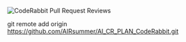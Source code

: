 ![CodeRabbit Pull Request Reviews](https://img.shields.io/coderabbit/prs/github/AIRsummer/test_ai?utm_source=oss&utm_medium=github&utm_campaign=AIRsummer%2Ftest_ai&labelColor=171717&color=FF570A&link=https%3A%2F%2Fcoderabbit.ai&label=CodeRabbit+Reviews)


git remote add origin https://github.com/AIRsummer/AI_CR_PLAN_CodeRabbit.git